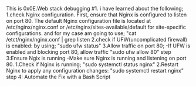 This is 0x0E.Web stack debugging #1.
i have learned about the following;
1.check Nginx configuration.
First, ensure that Nginx is configured to listen on port 80. The default Nginx configuration file is located at /etc/nginx/nginx.conf or /etc/nginx/sites-available/default for site-specific configurations. and for my case am going to use;
"cat /etct/nginx/nginx.conf | grep listen
2.check if UFW(uncomplicated firewall) is enabled:
by using;
"sudo ufw status"
3.Allow traffic on port 80;
-If UFW is enabled and blocking port 80, allow traffic
"sudo ufw allow 80"
step 3:Ensure Ngix is running 
-Make sure Nginx is running and listening on port 80.
1.Check if Nginx is running;
"sudo systemctl status nginx"
2.Restart Nginx to apply any configuration changes:
"sudo systemctl restart nginx"
step 4: Automate the Fix with a Bash Script
